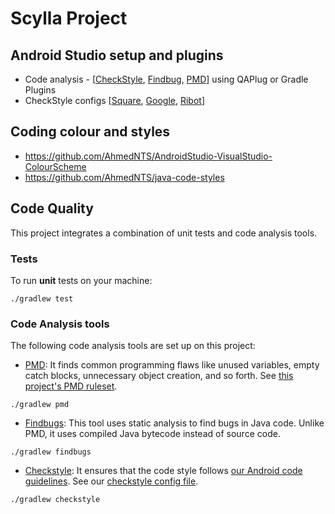 # Scylla Project

## Android Studio setup and plugins

* Code analysis - [[CheckStyle](https://docs.gradle.org/3.3/userguide/checkstyle_plugin.html), [Findbug](https://docs.gradle.org/3.3/userguide/findbugs_plugin.html), [PMD](https://docs.gradle.org/3.3/userguide/pmd_plugin.html)] using QAPlug or Gradle Plugins 
* CheckStyle configs [[Square](https://github.com/square/android-times-square/blob/master/checkstyle.xml), [Google](https://github.com/checkstyle/checkstyle/blob/master/src/main/resources/google_checks.xml), [Ribot](https://github.com/ribot/android-boilerplate/blob/master/config/quality/checkstyle/checkstyle-config.xml)]

## Coding colour and styles

* https://github.com/AhmedNTS/AndroidStudio-VisualStudio-ColourScheme
* https://github.com/AhmedNTS/java-code-styles

## Code Quality

This project integrates a combination of unit tests and code analysis tools. 

### Tests

To run **unit** tests on your machine:

``` 
./gradlew test
``` 

### Code Analysis tools 

The following code analysis tools are set up on this project:

* [PMD](https://pmd.github.io/): It finds common programming flaws like unused variables, empty catch blocks, unnecessary object creation, and so forth. See [this project's PMD ruleset](config/quality/pmd/pmd-ruleset.xml).

``` 
./gradlew pmd
```

* [Findbugs](http://findbugs.sourceforge.net/): This tool uses static analysis to find bugs in Java code. Unlike PMD, it uses compiled Java bytecode instead of source code.

```
./gradlew findbugs
```

* [Checkstyle](http://checkstyle.sourceforge.net/): It ensures that the code style follows [our Android code guidelines](https://github.com/ribot/android-guidelines/blob/master/project_and_code_guidelines.md#2-code-guidelines). See our [checkstyle config file](config/quality/checkstyle/checkstyle-config.xml).

```
./gradlew checkstyle
```
